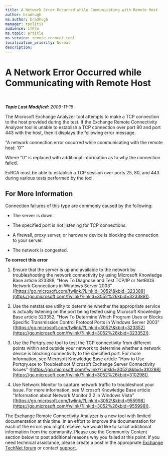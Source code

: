 ```yaml
---
title: A Network Error Occurred while Communicating with Remote Host
author: bradhugh
ms.author: bradhugh
manager: tpolitis
audience: ITPro 
ms.topic: article 
ms.service: remote-connect-tool
localization_priority: Normal
description: 
---
```


<div data-xmlns="http://www.w3.org/1999/xhtml">

<div class="topic" data-xmlns="http://www.w3.org/1999/xhtml" data-msxsl="urn:schemas-microsoft-com:xslt" data-cs="https://msdn.microsoft.com/">

<div data-asp="https://msdn2.microsoft.com/asp">

# A Network Error Occurred while Communicating with Remote Host

</div>

<div id="mainSection">

<div id="mainBody">

<span> </span>

_**Topic Last Modified:** 2009-11-18_

The Microsoft Exchange Analyzer tool attempts to make a TCP connection to the host provided during the test. If the Exchange Remote Connectivity Analyzer tool is unable to establish a TCP connection over port 80 and port 443 with the host, then it displays the following error message.

"A network connection error occurred while communicating with the remote host: '0'"

Where "0" is replaced with additional information as to why the connection failed.

ExRCA must be able to establish a TCP session over ports 25, 80, and 443 during various tests performed by the tool.

<div>

## For More Information

Connection failures of this type are commonly caused by the following:

  - The server is down.

  - The specified port is not listening for TCP connections.

  - A firewall, proxy server, or hardware device is blocking the connection to your server.

  - The network is congested.

**To correct this error**

1.  Ensure that the server is up and available to the network by troubleshooting the network connectivity by using Microsoft Knowledge Base article 323388, "How To Diagnose and Test TCP/IP or NetBIOS Network Connections in Windows Server 2003" ([https://go.microsoft.com/fwlink/?LinkId=3052\&kbid=323388](https://go.microsoft.com/fwlink/?linkid=3052%26kbid=323388)).

2.  Use the netstat.exe utility to determine whether the appropriate service is actually listening on the port being tested using Microsoft Knowledge Base article 323352, "How To Determine Which Program Uses or Blocks Specific Transmission Control Protocol Ports in Windows Server 2003" ([https://go.microsoft.com/fwlink/?LinkId=3052\&kbid=323352](https://go.microsoft.com/fwlink/?linkid=3052%26kbid=323352)).

3.  Use the Portqry.exe tool to test the TCP connectivity from different points within and outside your network to determine whether a network device is blocking connectivity to the specified port. For more information, see Microsoft Knowledge Base article "How to Use Portqry.exe to Troubleshoot Microsoft Exchange Server Connectivity Issues" ([https://go.microsoft.com/fwlink/?LinkId=3052\&kbid=310298](https://go.microsoft.com/fwlink/?linkid=3052%26kbid=310298)).

4.  Use Network Monitor to capture network traffic to troubleshoot your issue. For more information, see Microsoft Knowledge Base article "Information about Network Monitor 3.2 in Windows Vista" ([https://go.microsoft.com/fwlink/?LinkId=3052\&kbid=955998](https://go.microsoft.com/fwlink/?linkid=3052%26kbid=955998)).

The Exchange Remote Connectivity Analyzer is a new tool with limited documentation at this time. In an effort to improve the documentation for each of the errors you might receive, we would like to solicit additional information from the community. Please use the Community Content section below to post additional reasons why you failed at this point. If you need technical assistance, please create a post in the appropriate [Exchange TechNet forum](https://go.microsoft.com/fwlink/?linkid=73420) or contact [support](https://go.microsoft.com/fwlink/?linkid=8158).

</div>

</div>

<span> </span>

</div>

</div>

</div>

